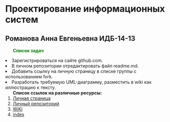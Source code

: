 # Проектирование информационных систем
## Романова Анна Евгеньевна ИДБ-14-13
<strong><ol><font color="green">Список задач</font></ol></strong>
<li>Зарегистрироваться на сайте github.com.<br>
<li>В личном репозитории отредактировать файл readme.md.<br>
<li>Добавить ссылку на личную страницу в списке группы с использованием fork.<br>
<li>Разработать требуемую UML-диаграмму, разместить в wiki как иллюстрацию к тексту.</ol><br>
<ol><strong>Список ссылок на различные ресурсы:</strong><br>
<li><a href="https://github.com/Annaromanova96">Личная страница</a><br>
<li><a href="https://github.com/Annaromanova96/AnnaRomanova.github.io">Личный репозиторий</a><br>
<li><a href="https://github.com/Annaromanova96/AnnaRomanova.github.io/wiki">WiKi</a><br>
<li><a href="https://AnnaRomanova.github.io">index</a></ol><br>
